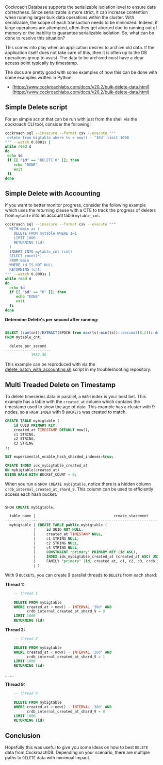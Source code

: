 Cockroach Database supports the serializable isolation level to ensure data correctness.  Since serializable is more strict, it can increase contention when running larger bulk data operations within the cluster. With serializable, the scope of each transaction needs to be minimized.  Indeed, if large operations are attempted, often they get aborted due to running out of memory or the inability to guarantee serializable isolation.  So, what can be done to resolve this situation?

This comes into play when an application desires to archive old data.  If the application itself does not take care of this, then it is often up to the DB operations group to assist.  The data to be archived must have a clear access point typically by timestamp. 

The docs are pretty good with some examples of how this can be done with some examples written in Python.
* [https://www.cockroachlabs.com/docs/v20.2/bulk-delete-data.html](https://www.cockroachlabs.com/docs/v20.2/bulk-delete-data.html)

## Simple Delete script
For an simple script that can be run with just from the shell via the cockroach CLI tool, consider the following:

```bash
cockroach sql --insecure --format csv --execute """
 delete from bigtable where ts < now() - ‘30d’ limit 1000
""" --watch 0.0001s |
while read d
do
 echo $d
 if [[ "$d" == "DELETE 0" ]]; then
    echo "DONE"
    exit
 fi
done
```

## Simple Delete with Accounting
If you want to better monitor progress, consider the following example which uses the returning clause with a CTE to track the progress of deletes from `mytable` into an account table `mytable_cnt`.

```bash
cockroach sql --insecure --format csv --execute """
  WITH dmin as (
    DELETE FROM mytable WHERE 1=1 
    LIMIT 1000
    RETURNING (id)
  )
  INSERT INTO mytable_cnt (cnt)
  SELECT count(*) 
  FROM dmin 
  WHERE id IS NOT NULL
  RETURNING (cnt)
""" --watch 0.0001s |
while read d
do
  echo $d
  if [[ "$d" == "0" ]]; then
     echo "DONE"
     exit
  fi
done
```

**Determine Delete's per second after running:**

```sql

SELECT (sum(cnt)/EXTRACT(EPOCH from max(ts)-min(ts))::decimal(8,2))::decimal(8,2) as delete_per_second 
FROM mytable_cnt;

  delete_per_second
---------------------
            1587.30
```

This example can be reproduced with via the [delete_batch_with_accounting.sh](delete_batch_with_accounting.sh) script in my troubleshooting repository.


## Multi Treaded Delete on Timestamp
To delete timeseries data in parallel, a `HASH` index is your best bet.  This example has a table with the `created_at` column which contains the timestamp used to show the age of data.  This example has a cluster with 9 nodes, so a `HASH INDEX` with 9 `BUCKETS` was created to match.

```sql
CREATE TABLE mybigtable (
    id UUID PRIMARY KEY,
    created_at TIMESTAMP DEFAULT now(),
    c1 STRING,
    c2 STRING,
    c3 STRING
);

SET experimental_enable_hash_sharded_indexes=true;

CREATE INDEX idx_mybigtable_created_at 
ON mybigtable(created_at)
USING HASH WITH BUCKET_COUNT = 9;

```

When you run a `SHOW CREATE mybigtable`, notice there is a hidden column `crdb_internal_created_at_shard_9`.  This column can be used to efficiently access each hash bucket.

```sql

SHOW CREATE mybigtable;

  table_name |                                    create_statement
-------------+-----------------------------------------------------------------------------------------
  mybigtable | CREATE TABLE public.mybigtable (
             |     id UUID NOT NULL,
             |     created_at TIMESTAMP NULL,
             |     c1 STRING NULL,
             |     c2 STRING NULL,
             |     c3 STRING NULL,
             |     CONSTRAINT "primary" PRIMARY KEY (id ASC),
             |     INDEX idx_mybigtable_created_at (created_at ASC) USING HASH WITH BUCKET_COUNT = 9,
             |     FAMILY "primary" (id, created_at, c1, c2, c3, crdb_internal_created_at_shard_9)
             | )
```

With 9 `BUCKETS`, you can create 9 parallel threads to `DELETE` from each shard:

**Thread 1:**
```sql
    -- thread 1
    --
    DELETE FROM mybigtable 
    WHERE created_at < now() - INTERVAL '30d' AND
          crdb_internal_created_at_shard_9 = 0
    LIMIT 1000
    RETURNING (id)
```

**Thread 2:**
```sql
    -- thread 2
    --
    DELETE FROM mybigtable 
    WHERE created_at < now() - INTERVAL '30d' AND
          crdb_internal_created_at_shard_9 = 1
    LIMIT 1000
    RETURNING (id)
```
...
...

**Thread 9:**
```sql
    -- thread 9
    --
    DELETE FROM mybigtable 
    WHERE created_at < now() - INTERVAL '30d' AND
          crdb_internal_created_at_shard_9 = 8
    LIMIT 1000
    RETURNING (id)
```

## Conclusion
Hopefully this was useful to give you some ideas on how to best `DELETE` data from CockroachDB.  Depending on your scenario, there are multiple paths to `DELETE` data with minimual impact.